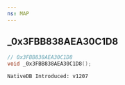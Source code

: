 ```yaml
---
ns: MAP
---
```

## _0x3FBB838AEA30C1D8

```c
// 0x3FBB838AEA30C1D8
void _0x3FBB838AEA30C1D8();
```

```
NativeDB Introduced: v1207
```

